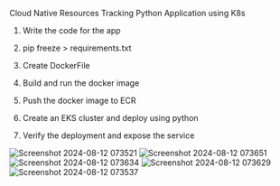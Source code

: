 Cloud Native Resources Tracking Python Application using K8s

1. Write the code for the app

2. pip freeze > requirements.txt

3. Create DockerFile

4. Build and run the docker image

5. Push the docker image to ECR

6. Create an EKS cluster and deploy using python

7. Verify the deployment and expose the service

![Screenshot 2024-08-12 073521](https://github.com/user-attachments/assets/9483793c-4399-47be-887e-a30a2914d70e)
![Screenshot 2024-08-12 073651](https://github.com/user-attachments/assets/1a6431fa-ea98-4392-bfc0-db2c956b5221)
![Screenshot 2024-08-12 073634](https://github.com/user-attachments/assets/5b35eea4-e52c-4821-9a57-69e123e30dc3)
![Screenshot 2024-08-12 073629](https://github.com/user-attachments/assets/5575f966-db63-443f-8bb1-7fea86921510)
![Screenshot 2024-08-12 073537](https://github.com/user-attachments/assets/f972397f-a3f7-4d73-9545-65fed7297500)
